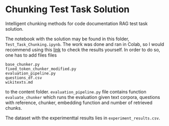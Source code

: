 # Chunking Test Task Solution
Intelligent chunking methods for code documentation RAG test task solution.

The notebook with the solution may be found in this folder, `Test_Task_Chunking.ipynb`. The work was done and ran in Colab, so I would recommend using this [link](https://colab.research.google.com/drive/1ccP6itUTGqcZrrggSgwxBMNhCpXoGe0e#scrollTo=d0OaG6jcn1qx) to check the results yourself. In order to do so, one has to add files files 

```
base_chunker.py
fixed_token_chunker_modified.py
evaluation_pipeline.py
questions_df.csv
wikitexts.md
```

to the content folder. `evaluation_pipeline.py` file contains function `evaluate_chunker` which runs the evaluation given text corpora, questions with reference, chunker, embedding function and number of retrieved chunks. 

The dataset with the experimenttal results lies in `experiment_results.csv`.

